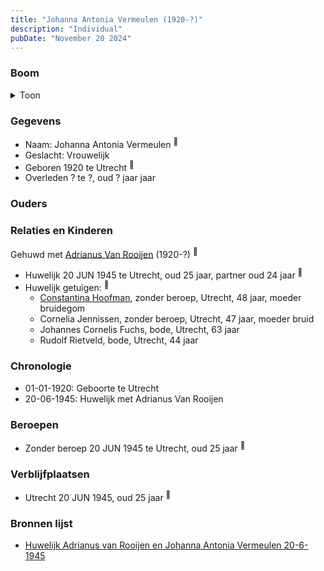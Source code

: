 ```yaml
---
title: "Johanna Antonia Vermeulen (1920-?)"
description: "Individual"
pubDate: "November 20 2024"
---
```


### Boom
<details><summary>Toon</summary>

![test](https://www.plantuml.com/plantuml/svg/dP9FRy8m3CNl-HGM77P22dImWIh-JQqq3XFQ1bUK9XxDcZeeIOKgn7TV1zN6QOVTBFlvlPyiptqGBbIbORxGT11Eb909MUoThKWzMMCT12V8DoEam7Aj4AHsqk2rnl8GQYYnpD3vQyi7T6X3VK1suogDy1vE302MrYbqxxcM1Q7tSLmAJTCfHEpCs1siBr6UiUjAPsLpGIHWGS6I5h15Ls9ba3eWF3nptd_ay6FIJPT9b4HDqkb3er5dY2UPoEfTPaCmE9b2VppWi0aEPHvkHBweZDa9KZlfhFUPRTWQzGnctrWjoq8vBQZoi1K4hzRgpnkCXp50DudIORhy8tumWhTa_I-A5YAU754fJVjlDmwhpKlZTZ-ySAISyn67hj7xFDHeZ3qsB6VMdgdNQnMi1Vvji3cIQZxX2m00)
</details>

### Gegevens
- Naam: Johanna Antonia Vermeulen <sup><a href="../s00301/" style="text-decoration:none" title="Huwelijk Adrianus van Rooijen en Johanna Antonia Vermeulen 20-6-1945">:link:</a></sup>
- Geslacht: Vrouwelijk
- Geboren 1920 te Utrecht <sup><a href="../s00301/" style="text-decoration:none" title="Huwelijk Adrianus van Rooijen en Johanna Antonia Vermeulen 20-6-1945">:link:</a></sup>
- Overleden ? te ?, oud ? jaar jaar 

### Ouders

### Relaties en Kinderen

Gehuwd met [Adrianus Van Rooijen](../i00179/) (1920-?) <sup><a href="../s00301/" style="text-decoration:none" title="Huwelijk Adrianus van Rooijen en Johanna Antonia Vermeulen 20-6-1945">:link:</a></sup>
- Huwelijk 20 JUN 1945 te Utrecht, oud 25 jaar, partner oud 24 jaar <sup><a href="../s00301/" style="text-decoration:none" title="Huwelijk Adrianus van Rooijen en Johanna Antonia Vermeulen 20-6-1945">:link:</a></sup>
- Huwelijk getuigen:  <sup><a href="../s00301/" style="text-decoration:none" title="Huwelijk Adrianus van Rooijen en Johanna Antonia Vermeulen 20-6-1945">:link:</a></sup>
  - [Constantina Hoofman](../i00011/), zonder beroep, Utrecht, 48 jaar, moeder bruidegom
  - Cornelia Jennissen, zonder beroep, Utrecht, 47 jaar, moeder bruid
  - Johannes Cornelis Fuchs, bode, Utrecht, 63 jaar
  - Rudolf Rietveld, bode, Utrecht, 44 jaar

### Chronologie
- 01-01-1920: Geboorte te Utrecht
- 20-06-1945: Huwelijk met Adrianus Van Rooijen

### Beroepen
- Zonder beroep 20 JUN 1945 te Utrecht, oud 25 jaar <sup><a href="../s00301/" style="text-decoration:none" title="Huwelijk Adrianus van Rooijen en Johanna Antonia Vermeulen 20-6-1945">:link:</a></sup>

### Verblijfplaatsen
- Utrecht  20 JUN 1945, oud 25 jaar  <sup><a href="../s00301/" style="text-decoration:none" title="Huwelijk Adrianus van Rooijen en Johanna Antonia Vermeulen 20-6-1945">:link:</a></sup>

### Bronnen lijst
- [Huwelijk Adrianus van Rooijen en Johanna Antonia Vermeulen 20-6-1945](../s00301/)